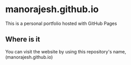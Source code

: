 # manorajesh.github.io

This is a personal portfolio hosted with GitHub Pages

## Where is it

You can visit the website by using this repository's name, (manorajesh.github.io)
